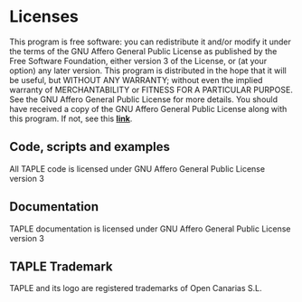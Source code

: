 # Licenses

This program is free software: you can redistribute it and/or modify it under the terms of the GNU Affero General Public License as published by the Free Software Foundation, either version 3 of the License, or (at your option) any later version.
This program is distributed in the hope that it will be useful, but WITHOUT ANY WARRANTY; without even the implied warranty of MERCHANTABILITY or FITNESS FOR A PARTICULAR PURPOSE. See the GNU Affero General Public License for more details.
You should have received a copy of the GNU Affero General Public License along with this program. If not, see this **[link](https://www.gnu.org/licenses/licenses.en.html)**.

## Code, scripts and examples
All TAPLE code is licensed under GNU Affero General Public License version 3

## Documentation
TAPLE documentation is licensed under GNU Affero General Public License version 3

## TAPLE Trademark
TAPLE and its logo are registered trademarks of Open Canarias S.L.